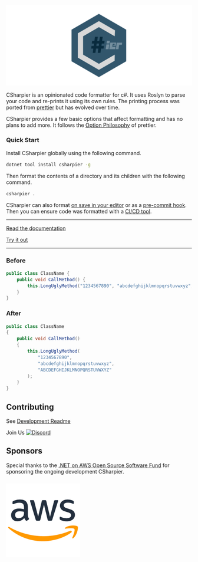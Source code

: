 ![CSharpier](./banner.svg)

CSharpier is an opinionated code formatter for c#. It uses Roslyn to parse your code and re-prints it using its own rules. 
The printing process was ported from [prettier](https://github.com/prettier/prettier) but has evolved over time.

CSharpier provides a few basic options that affect formatting and has no plans to add more. It follows the [Option Philosophy](https://prettier.io/docs/en/option-philosophy.html) of prettier.

### Quick Start
Install CSharpier globally using the following command.
```bash
dotnet tool install csharpier -g
```
Then format the contents of a directory and its children with the following command.
```bash
csharpier .
```

CSharpier can also format [on save in your editor](https://csharpier.com/docs/Editors) or as a [pre-commit hook](https://csharpier.com/docs/Pre-commit). Then you can ensure code was formatted with a [CI/CD tool](https://csharpier.com/docs/ContinuousIntegration).

---

[Read the documentation](https://csharpier.com)    
  
[Try it out](https://playground.csharpier.com)

---

### Before
```c#
public class ClassName {
    public void CallMethod() { 
        this.LongUglyMethod("1234567890", "abcdefghijklmnopqrstuvwxyz", "ABCDEFGHIJKLMNOPQRSTUVWXYZ");
    }
}
```

### After
```c#
public class ClassName
{
    public void CallMethod()
    {
        this.LongUglyMethod(
            "1234567890",
            "abcdefghijklmnopqrstuvwxyz",
            "ABCDEFGHIJKLMNOPQRSTUVWXYZ"
        );
    }
}
```

## Contributing
See [Development Readme](CONTRIBUTING.md)  

Join Us [![Discord](https://img.shields.io/badge/Discord-chat?label=&logo=discord&logoColor=ffffff&color=7389D8&labelColor=6A7EC2)](https://discord.gg/HfAKGEZQcX)

## Sponsors

Special thanks to the [.NET on AWS Open Source Software Fund](https://github.com/aws/dotnet-foss) for sponsoring the ongoing development CSharpier.

[<img src="./Src/Website/static/img/aws.png" style="padding: 10px 0; width: 200px" />](https://github.com/aws/dotnet-foss)
